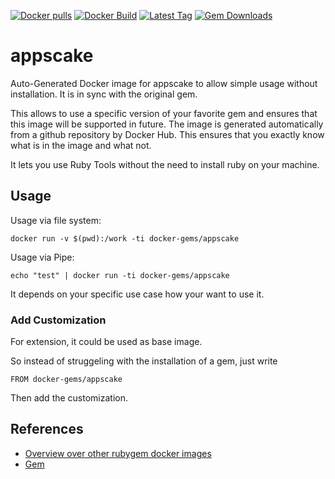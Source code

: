 [![Docker pulls](https://img.shields.io/docker/pulls/rubygem/appscake.svg)](https://hub.docker.com/r/rubygem/appscake/)
[![Docker Build](https://img.shields.io/docker/automated/rubygem/appscake.svg)](https://hub.docker.com/r/rubygem/appscake/)
[![Latest Tag](https://img.shields.io/github/tag/docker-rubygem/appscake.svg)](https://hub.docker.com/r/rubygem/appscake/)
[![Gem Downloads](https://img.shields.io/gem/dt/appscake.svg)](https://rubygems.org/gems/appscake/)
# appscake

Auto-Generated Docker image for appscake to allow simple usage without installation.
It is in sync with the original gem.

This allows to use a specific version of your favorite gem and ensures that this image will be supported in future.
The image is generated automatically from a github repository by Docker Hub.
This ensures that you exactly know what is in the image and what not.

It lets you use Ruby Tools without the need to install ruby on your machine.

## Usage

Usage via file system:

`docker run -v $(pwd):/work -ti docker-gems/appscake`

Usage via Pipe:

`echo "test" | docker run -ti docker-gems/appscake`

It depends on your specific use case how your want to use it.

### Add Customization

For extension, it could be used as base image.

So instead of struggeling with the installation of a gem, just write

`FROM docker-gems/appscake`

Then add the customization.

## References

 - [Overview over other rubygem docker images](https://github.com/thinkbot/docker-rubygem)
 - [Gem](https://rubygems.org/gems/appscake/)
